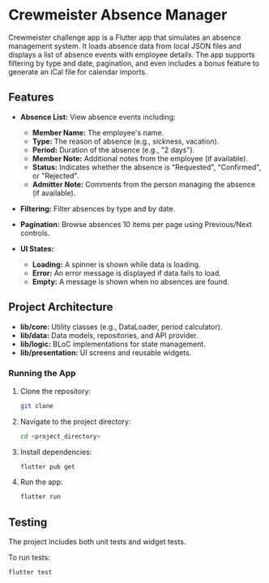 # Crewmeister Absence Manager

Crewmeister challenge app is a Flutter app that simulates an absence management system. It loads absence data from local JSON files and displays a list of absence events with employee details. The app supports filtering by type and date, pagination, and even includes a bonus feature to generate an iCal file for calendar imports.

## Features

- **Absence List:** View absence events including:
    - **Member Name:** The employee's name.
    - **Type:** The reason of absence (e.g., sickness, vacation).
    - **Period:** Duration of the absence (e.g., "2 days").
    - **Member Note:** Additional notes from the employee (if available).
    - **Status:** Indicates whether the absence is "Requested", "Confirmed", or "Rejected".
    - **Admitter Note:** Comments from the person managing the absence (if available).

- **Filtering:** Filter absences by type and by date.

- **Pagination:** Browse absences 10 items per page using Previous/Next controls.

- **UI States:**
    - **Loading:** A spinner is shown while data is loading.
    - **Error:** An error message is displayed if data fails to load.
    - **Empty:** A message is shown when no absences are found.

## Project Architecture

- **lib/core:** Utility classes (e.g., DataLoader, period calculator).
- **lib/data:** Data models, repositories, and API provider.
- **lib/logic:** BLoC implementations for state management.
- **lib/presentation:** UI screens and reusable widgets.

### Running the App

1. Clone the repository:
    ```bash
    git clone
    ```
2. Navigate to the project directory:
    ```bash
    cd <project_directory>
    ```
3. Install dependencies:
    ```bash
    flutter pub get
    ```

4. Run the app:
    ```bash
    flutter run
    ```

## Testing

The project includes both unit tests and widget tests.

To run tests:
```bash
flutter test
```
